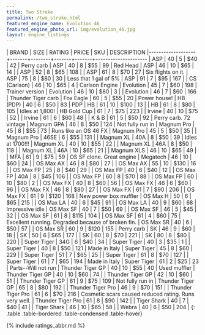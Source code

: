 ```yaml
---
title: Two Stroke
permalink: /two_stroke.html
featured_engine_name: Evolution 46
featured_engine_photo_url: img/evolution_46.jpg
layout: engine_listings
---
```


| BRAND             | SIZE  | RATING | PRICE | SKU   | DESCRIPTION
|-------------------+-------+--------+-------+-------+---------------------
| ASP               | 40    | 5      | $40   | 42    | Perry carb
| ASP               | 40    | 8      | $55   | 99    | Red Head
| ASP               | 46    | 10     | $65   | 14    |
| ASP               | 52    | 8      | $65   | 108   |
| ASP               | 61    | 8      | $70   | 27    | Six flights on it.
| ASP               | 75    | 8      | $80   | 30    | Less that 1 gal of 5%
| ASP               | 91    | 7      | $95   | 167   |
| CS (Carlson)      | 46    | 10     | $65   | 4     | Carlson Engine
| Evolution         | 45    | 7      | $60   | 198   | Trainer version
| Evolution         | 46    | 10     | $80   | 3     |
| Evolution         | 46    | 7      | $60   | 166   | Thunder Tiger carb
| Fox Eagle         | 60    | 5      | $55   | 20    | Power house!
| HB (PDP)          | 40    | 6      | $50   | 83    | PDP
| HB                | 61    | 10     | $100  | 13    |
| HB                | 61    | 8      | $80   | 105   | Idles at 1,800!
| HB Gold Cup       | 61    | 7      | $75   | 223   |
| Irvine            | 40    | 10     | $75   | 52    |
| Irvine            | 61    | 6      | $60   | 48    |
| K & B             | 61    | 5      | $50   | 92    | Perry carb. 72 vintage
| Magnum GPA        | 46    | 8      | $50   | 124   | Not fully run in
| Magnum Pro        | 45    | 8      | $55   | 73    | Runs like an OS 46 FX
| Magnum Pro        | 45    | 5      | $50   | 35    |
| Magnum Pro        | 46SE  | 6      | $55   | 131   |
| Magnum XL         | 40A   | 8      | $50   | 39    | Idles at 1700!!!
| Magnum XL         | 40    | 10     | $55   | 22    |
| Magnum XL         | 46A   | 8      | $50   | 118   |
| Magnum XL         | 46A   | 10     | $65   | 21    |
| Magnum XLS        | 46    | 10     | $65   | 49    |
| MFA               | 61    | 9      | $75   | 59    | OS SF clone. Great engine
| Megatech          | 46    | 10     | $60   | 24    |
| OS Max AX         | 46    | 8      | $80   | 27    |
| OS Max AX         | 55    | 10     | $130  | 16    |
| OS Max FP         | 25    | 8      | $40   | 29    |
| OS Max FP         | 40    | 6      | $40   | 12    |
| OS Max FP         | 40A   | 8      | $45   | 106   |
| OS Max FP         | 60    | 8      | $70   | 88    |
| OS Max FP         | 60    | 10     | $80   | 2     |
| OS Max FX         | 40    | 8      | $60   | 56    |
| OS Max FX         | 46    | 6      | $60   | 96    |
| OS Max FX         | 46    | 8      | $80   | 27    |
| OS Max FX         | 61    | 7      | $90   | 206   |
| OS Max FX         | 61    | 9      | $120  | 168   | New power box muffler
| OS Max H          | 50    | 6      | $65   | 215   |
| OS Max LA         | 40    | 6      | $45   | 91    |
| OS Max LA         | 40    | 9      | $60   | 68    | Impressive idle
| OS Max SF         | 40    | 7      | $50   | 69    |
| OS Max SF         | 46    | 5      | $45   | 32    |
| OS Max SF         | 61    | 8      | $115  | 104   |
| OS Max SF         | 61    | 4      | $60   | 75    | Excellent running. Degraded because of broken fin.
| OS Max SR         | 40    | 6      | $50   | 57    |
| OS Max SR         | 60    | 9      | $120  | 155   | Perry carb
| SK                | 46    | 9      | $60   | 18    |
| SK                | 50    | 6      | $65   | 177   |
| SK                | 60    | 8      | $70   | 221   |
| SK                | 80    | 8      | $80   | 220   |
| Super Tiger       | 34G   | 6      | $40   | 34    |
| Super Tiger       | 40    | 3      | $35   | 1     |
| Super Tiger       | 40    | 8      | $50   | 121   | Made in Italy
| Super Tiger       | 45    | 8      | $60   | 229   |
| Super Tiger       | 51    | 7      | $65   | 25    |
| Super Tiger       | 61    | 8      | $70   | 127   |
| Super Tiger       | 61    | 7      | $65   | 194   | Made in Italy
| Super Tiger       | 61    | 2      | $25   | 23    | Parts--Will not run
| Thunder Tiger GP  | 40    | 10     | $55   | 40    | Used muffler
| Thunder Tiger GP  | 40    | 10     | $60   | 74    |
| Thunder Tiger GP  | 42    | 10     | $60   | 51    |
| Thunder Tiger GP  | 61    | 9      | $75   | 109   | Not fully run in
| Thunder Tiger GP  | 65    | 8      | $80   | 192   |
| Thunder Tiger Pro | 46    | 9      | $70   | 151   |
| Thunder Tiger Pro | 61    | 6      | $70   | 216   | Cosmetic scars caused reduced rating.  Runs very well.
| Thunder Tiger Pro | 61    | 8      | $90   | 142   |
| Tiger Shark       | 40    | 7      | $40   | 41    |
| Tiger Shark       | 46    | 10     | $65   | 58    |
| Webra             | 40    | 6      | $50   | 204   |
{: .table .table-bordered .table-condensed .table-hover}

{% include ratings_abbr.md %}
